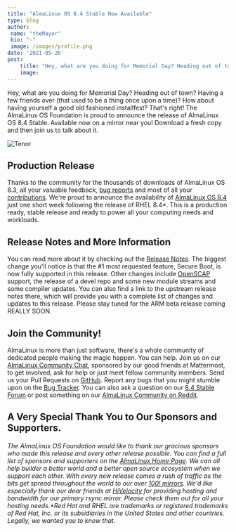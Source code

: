```yaml
---
title: "AlmaLinux OS 8.4 Stable Now Available"
type: blog
author: 
 name: "theMayor"
 bio: "-"
 image: /images/profile.png
date: '2021-05-26'
post:
    title: "Hey, what are you doing for Memorial Day? Heading out of town? Having a few friends over (that used to be a thing once upon a time)? How about havi..."
    image: 
---
```


Hey, what are you doing for Memorial Day? Heading out of town? Having a few friends over (that used to be a thing once upon a time)? How about having yourself a good old fashioned installfest? That's right! The AlmaLinux OS Foundation is proud to announce the release of AlmaLinux OS 8.4 Stable. Available now on a mirror near you! Download a fresh copy and then join us to talk about it.

![Tenor](tenor.gif)

## Production Release

Thanks to the community for the thousands of downloads of AlmaLinux OS 8.3, all your valuable feedback, [bug reports](https://bugs.almalinux.org/) and most of all your [contributions](https://github.com/almalinux). We're proud to announce the availability of [AlmaLinux OS 8.4](https://mirrors.almalinux.org/isos/x86_64/8.4html) just one short week following the release of RHEL 8.4*. This is a production ready, stable release and ready to power all your computing needs and workloads.

## Release Notes and More Information

You can read more about it by checking out the [Release Notes](https://wiki.almalinux.org/release-notes/8.4.html). The biggest change you'll notice is that the #1 most requested feature, Secure Boot, is now fully supported in this release. Other changes include [OpenSCAP](https://www.open-scap.org/) support, the release of a devel repo and some new module streams and some compiler updates. You can also find a link to the upstream release notes there, which will provide you with a complete list of changes and updates to this release. Please stay tuned for the ARM beta release coming REALLY SOON.

## Join the Community!

AlmaLinux is more than just software, there's a whole community of dedicated people making the magic happen. You can help. Join us on our [AlmaLinux Community Chat](https://chat.almalinux.org/), sponsored by our good friends at Mattermost, to get involved, ask for help or just meet fellow community members. Send us your Pull Requests on [GitHub](https://github.com/almalinux). Report any bugs that you might stumble upon on the [Bug Tracker](https://bugs.almalinux.org/). You can also ask a question on our [8.4 Stable Forum](https://almalinux.discourse.group/c/devel/8-4-stable/21) or post something on our [AlmaLinux Community on Reddit](https://reddit.com/r/almalinux).

## A Very Special Thank You to Our Sponsors and Supporters.

###### The AlmaLinux OS Foundation would like to thank our gracious sponsors who made this release and every other release possible. You can find a full list of sponsors and supporters on the [AlmaLinux Home Page](https://almalinux.org/). We can all help builder a better world and a better open source ecosystem when we support each other. With every new release comes a rush of traffic as the bits get spread throughout the world to our over [100! mirrors](https://mirrors.almalinux.org/). We'd like especially thank our dear friends at [HiVelocity](https://www.hivelocity.net/) for providing hosting and bandwidth for our primary rsync mirror. Please check them out for all your hosting needs.*Red Hat and RHEL are trademarks or registered trademarks of Red Hat, Inc. or its subsidiaries in the United States and other countries. Legally, we wanted you to know that.